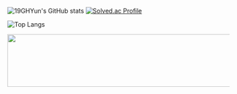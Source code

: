![19GHYun's GitHub stats](https://github-readme-stats.vercel.app/api?username=19GHYun&show_icons=true&theme=tokyonight) 
[![Solved.ac Profile](http://mazassumnida.wtf/api/generate_badge?boj=zxcvting1)](https://solved.ac/zxcvting1)

![Top Langs](https://github-readme-stats.vercel.app/api/top-langs/?username=19GHYun&layout=compact&theme=dark)


<a href="https://github.com/devxb/gitanimals">
  <img src="https://render.gitanimals.org/lines/{19GHYun}?pet-id=3" width="1000" height="120"/>
</a>
